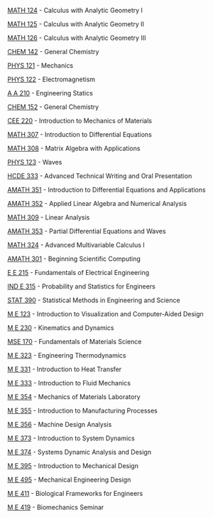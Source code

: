 [MATH 124](<https://myplan.uw.edu/course/#/courses/MATH 124>) - Calculus with Analytic Geometry I

[MATH 125](<https://myplan.uw.edu/course/#/courses/MATH 125>) - Calculus with Analytic Geometry II

[MATH 126](<https://myplan.uw.edu/course/#/courses/MATH 126>) - Calculus with Analytic Geometry III

[CHEM 142](<https://myplan.uw.edu/course/#/courses/CHEM 142>) - General Chemistry

[PHYS 121](<https://myplan.uw.edu/course/#/courses/PHYS 121>) - Mechanics

[PHYS 122](<https://myplan.uw.edu/course/#/courses/PHYS 122>) - Electromagnetism

[A A 210](<https://myplan.uw.edu/course/#/courses/A A 210>) - Engineering Statics

[CHEM 152](<https://myplan.uw.edu/course/#/courses/CHEM 152>) - General Chemistry

[CEE 220](<https://myplan.uw.edu/course/#/courses/CEE 220>) - Introduction to Mechanics of Materials

[MATH 307](<https://myplan.uw.edu/course/#/courses/MATH 307>) - Introduction to Differential Equations

[MATH 308](<https://myplan.uw.edu/course/#/courses/MATH 308>) - Matrix Algebra with Applications

[PHYS 123](<https://myplan.uw.edu/course/#/courses/PHYS 123>) - Waves

[HCDE 333](<https://myplan.uw.edu/course/#/courses/HCDE 333>) - Advanced Technical Writing and Oral Presentation

[AMATH 351](<https://myplan.uw.edu/course/#/courses/AMATH 351>) - Introduction to Differential Equations and Applications

[AMATH 352](<https://myplan.uw.edu/course/#/courses/AMATH 352>) - Applied Linear Algebra and Numerical Analysis

[MATH 309](<https://myplan.uw.edu/course/#/courses/MATH 309>) - Linear Analysis

[AMATH 353](<https://myplan.uw.edu/course/#/courses/AMATH 353>) - Partial Differential Equations and Waves

[MATH 324](<https://myplan.uw.edu/course/#/courses/MATH 324>) - Advanced Multivariable Calculus I

[AMATH 301](<https://myplan.uw.edu/course/#/courses/AMATH 301>) - Beginning Scientific Computing

[E E 215](<https://myplan.uw.edu/course/#/courses/E E 215>) - Fundamentals of Electrical Engineering

[IND E 315](<https://myplan.uw.edu/course/#/courses/IND E 315>) - Probability and Statistics for Engineers

[STAT 390](<https://myplan.uw.edu/course/#/courses/STAT 390>) - Statistical Methods in Engineering and Science

[M E 123](<https://myplan.uw.edu/course/#/courses/M E 123>) - Introduction to Visualization and Computer-Aided Design

[M E 230](<https://myplan.uw.edu/course/#/courses/M E 230>) - Kinematics and Dynamics

[MSE 170](<https://myplan.uw.edu/course/#/courses/MSE 170>) - Fundamentals of Materials Science

[M E 323](<https://myplan.uw.edu/course/#/courses/M E 323>) - Engineering Thermodynamics

[M E 331](<https://myplan.uw.edu/course/#/courses/M E 331>) - Introduction to Heat Transfer

[M E 333](<https://myplan.uw.edu/course/#/courses/M E 333>) - Introduction to Fluid Mechanics

[M E 354](<https://myplan.uw.edu/course/#/courses/M E 354>) - Mechanics of Materials Laboratory

[M E 355](<https://myplan.uw.edu/course/#/courses/M E 355>) - Introduction to Manufacturing Processes

[M E 356](<https://myplan.uw.edu/course/#/courses/M E 356>) - Machine Design Analysis

[M E 373](<https://myplan.uw.edu/course/#/courses/M E 373>) - Introduction to System Dynamics

[M E 374](<https://myplan.uw.edu/course/#/courses/M E 374>) - Systems Dynamic Analysis and Design

[M E 395](<https://myplan.uw.edu/course/#/courses/M E 395>) - Introduction to Mechanical Design

[M E 495](<https://myplan.uw.edu/course/#/courses/M E 495>) - Mechanical Engineering Design

[M E 411](<https://myplan.uw.edu/course/#/courses/M E 411>) - Biological Frameworks for Engineers

[M E 419](<https://myplan.uw.edu/course/#/courses/M E 419>) - Biomechanics Seminar

